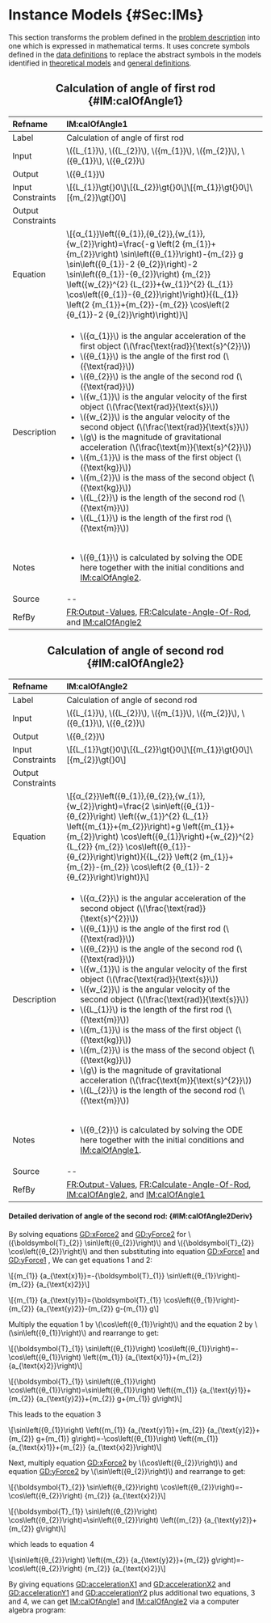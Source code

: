 # Instance Models {#Sec:IMs}

This section transforms the problem defined in the [problem description](./SecProbDesc.md#Sec:ProbDesc) into one which is expressed in mathematical terms. It uses concrete symbols defined in the [data definitions](./SecDDs.md#Sec:DDs) to replace the abstract symbols in the models identified in [theoretical models](./SecTMs.md#Sec:TMs) and [general definitions](./SecGDs.md#Sec:GDs).

<div align="center">

## Calculation of angle of first rod {#IM:calOfAngle1}

</div>

|Refname           |IM:calOfAngle1                                                                                                                                                                                                                                                                                                                                                                                                                                                                                                                                                                                                                                                                                                                                                                                                                                                                                             |
|:-----------------|:----------------------------------------------------------------------------------------------------------------------------------------------------------------------------------------------------------------------------------------------------------------------------------------------------------------------------------------------------------------------------------------------------------------------------------------------------------------------------------------------------------------------------------------------------------------------------------------------------------------------------------------------------------------------------------------------------------------------------------------------------------------------------------------------------------------------------------------------------------------------------------------------------------|
|Label             |Calculation of angle of first rod                                                                                                                                                                                                                                                                                                                                                                                                                                                                                                                                                                                                                                                                                                                                                                                                                                                                          |
|Input             |\\({L\_{1}}\\), \\({L\_{2}}\\), \\({m\_{1}}\\), \\({m\_{2}}\\), \\({θ\_{1}}\\), \\({θ\_{2}}\\)                                                                                                                                                                                                                                                                                                                                                                                                                                                                                                                                                                                                                                                                                                                                                                                                             |
|Output            |\\({θ\_{1}}\\)                                                                                                                                                                                                                                                                                                                                                                                                                                                                                                                                                                                                                                                                                                                                                                                                                                                                                             |
|Input Constraints |\\[{L\_{1}}\gt{}0\\]\\[{L\_{2}}\gt{}0\\]\\[{m\_{1}}\gt{}0\\]\\[{m\_{2}}\gt{}0\\]                                                                                                                                                                                                                                                                                                                                                                                                                                                                                                                                                                                                                                                                                                                                                                                                                           |
|Output Constraints|                                                                                                                                                                                                                                                                                                                                                                                                                                                                                                                                                                                                                                                                                                                                                                                                                                                                                                           |
|Equation          |\\[{α\_{1}}\left({θ\_{1}},{θ\_{2}},{w\_{1}},{w\_{2}}\right)=\frac{-g \left(2 {m\_{1}}+{m\_{2}}\right) \sin\left({θ\_{1}}\right)-{m\_{2}} g \sin\left({θ\_{1}}-2 {θ\_{2}}\right)-2 \sin\left({θ\_{1}}-{θ\_{2}}\right) {m\_{2}} \left({w\_{2}}^{2} {L\_{2}}+{w\_{1}}^{2} {L\_{1}} \cos\left({θ\_{1}}-{θ\_{2}}\right)\right)}{{L\_{1}} \left(2 {m\_{1}}+{m\_{2}}-{m\_{2}} \cos\left(2 {θ\_{1}}-2 {θ\_{2}}\right)\right)}\\]                                                                                                                                                                                                                                                                                                                                                                                                                                                                                   |
|Description       |<ul><li>\\({α\_{1}}\\) is the angular acceleration of the first object (\\(\frac{\text{rad}}{\text{s}^{2}}\\))</li><li>\\({θ\_{1}}\\) is the angle of the first rod (\\({\text{rad}}\\))</li><li>\\({θ\_{2}}\\) is the angle of the second rod (\\({\text{rad}}\\))</li><li>\\({w\_{1}}\\) is the angular velocity of the first object (\\(\frac{\text{rad}}{\text{s}}\\))</li><li>\\({w\_{2}}\\) is the angular velocity of the second object (\\(\frac{\text{rad}}{\text{s}}\\))</li><li>\\(g\\) is the magnitude of gravitational acceleration (\\(\frac{\text{m}}{\text{s}^{2}}\\))</li><li>\\({m\_{1}}\\) is the mass of the first object (\\({\text{kg}}\\))</li><li>\\({m\_{2}}\\) is the mass of the second object (\\({\text{kg}}\\))</li><li>\\({L\_{2}}\\) is the length of the second rod (\\({\text{m}}\\))</li><li>\\({L\_{1}}\\) is the length of the first rod (\\({\text{m}}\\))</li></ul>|
|Notes             |<ul><li>\\({θ\_{1}}\\) is calculated by solving the ODE here together with the initial conditions and [IM:calOfAngle2](./SecIMs.md#IM:calOfAngle2).</li></ul>                                                                                                                                                                                                                                                                                                                                                                                                                                                                                                                                                                                                                                                                                                                                              |
|Source            |--                                                                                                                                                                                                                                                                                                                                                                                                                                                                                                                                                                                                                                                                                                                                                                                                                                                                                                         |
|RefBy             |[FR:Output-Values](./SecFRs.md#outputValues), [FR:Calculate-Angle-Of-Rod](./SecFRs.md#calcAng), and [IM:calOfAngle2](./SecIMs.md#IM:calOfAngle2)                                                                                                                                                                                                                                                                                                                                                                                                                                                                                                                                                                                                                                                                                                                                                           |

<div align="center">

## Calculation of angle of second rod {#IM:calOfAngle2}

</div>

|Refname           |IM:calOfAngle2                                                                                                                                                                                                                                                                                                                                                                                                                                                                                                                                                                                                                                                                                                                                                                                                                                                                                              |
|:-----------------|:-----------------------------------------------------------------------------------------------------------------------------------------------------------------------------------------------------------------------------------------------------------------------------------------------------------------------------------------------------------------------------------------------------------------------------------------------------------------------------------------------------------------------------------------------------------------------------------------------------------------------------------------------------------------------------------------------------------------------------------------------------------------------------------------------------------------------------------------------------------------------------------------------------------|
|Label             |Calculation of angle of second rod                                                                                                                                                                                                                                                                                                                                                                                                                                                                                                                                                                                                                                                                                                                                                                                                                                                                          |
|Input             |\\({L\_{1}}\\), \\({L\_{2}}\\), \\({m\_{1}}\\), \\({m\_{2}}\\), \\({θ\_{1}}\\), \\({θ\_{2}}\\)                                                                                                                                                                                                                                                                                                                                                                                                                                                                                                                                                                                                                                                                                                                                                                                                              |
|Output            |\\({θ\_{2}}\\)                                                                                                                                                                                                                                                                                                                                                                                                                                                                                                                                                                                                                                                                                                                                                                                                                                                                                              |
|Input Constraints |\\[{L\_{1}}\gt{}0\\]\\[{L\_{2}}\gt{}0\\]\\[{m\_{1}}\gt{}0\\]\\[{m\_{2}}\gt{}0\\]                                                                                                                                                                                                                                                                                                                                                                                                                                                                                                                                                                                                                                                                                                                                                                                                                            |
|Output Constraints|                                                                                                                                                                                                                                                                                                                                                                                                                                                                                                                                                                                                                                                                                                                                                                                                                                                                                                            |
|Equation          |\\[{α\_{2}}\left({θ\_{1}},{θ\_{2}},{w\_{1}},{w\_{2}}\right)=\frac{2 \sin\left({θ\_{1}}-{θ\_{2}}\right) \left({w\_{1}}^{2} {L\_{1}} \left({m\_{1}}+{m\_{2}}\right)+g \left({m\_{1}}+{m\_{2}}\right) \cos\left({θ\_{1}}\right)+{w\_{2}}^{2} {L\_{2}} {m\_{2}} \cos\left({θ\_{1}}-{θ\_{2}}\right)\right)}{{L\_{2}} \left(2 {m\_{1}}+{m\_{2}}-{m\_{2}} \cos\left(2 {θ\_{1}}-2 {θ\_{2}}\right)\right)}\\]                                                                                                                                                                                                                                                                                                                                                                                                                                                                                                        |
|Description       |<ul><li>\\({α\_{2}}\\) is the angular acceleration of the second object (\\(\frac{\text{rad}}{\text{s}^{2}}\\))</li><li>\\({θ\_{1}}\\) is the angle of the first rod (\\({\text{rad}}\\))</li><li>\\({θ\_{2}}\\) is the angle of the second rod (\\({\text{rad}}\\))</li><li>\\({w\_{1}}\\) is the angular velocity of the first object (\\(\frac{\text{rad}}{\text{s}}\\))</li><li>\\({w\_{2}}\\) is the angular velocity of the second object (\\(\frac{\text{rad}}{\text{s}}\\))</li><li>\\({L\_{1}}\\) is the length of the first rod (\\({\text{m}}\\))</li><li>\\({m\_{1}}\\) is the mass of the first object (\\({\text{kg}}\\))</li><li>\\({m\_{2}}\\) is the mass of the second object (\\({\text{kg}}\\))</li><li>\\(g\\) is the magnitude of gravitational acceleration (\\(\frac{\text{m}}{\text{s}^{2}}\\))</li><li>\\({L\_{2}}\\) is the length of the second rod (\\({\text{m}}\\))</li></ul>|
|Notes             |<ul><li>\\({θ\_{2}}\\) is calculated by solving the ODE here together with the initial conditions and [IM:calOfAngle1](./SecIMs.md#IM:calOfAngle1).</li></ul>                                                                                                                                                                                                                                                                                                                                                                                                                                                                                                                                                                                                                                                                                                                                               |
|Source            |--                                                                                                                                                                                                                                                                                                                                                                                                                                                                                                                                                                                                                                                                                                                                                                                                                                                                                                          |
|RefBy             |[FR:Output-Values](./SecFRs.md#outputValues), [FR:Calculate-Angle-Of-Rod](./SecFRs.md#calcAng), [IM:calOfAngle2](./SecIMs.md#IM:calOfAngle2), and [IM:calOfAngle1](./SecIMs.md#IM:calOfAngle1)                                                                                                                                                                                                                                                                                                                                                                                                                                                                                                                                                                                                                                                                                                              |

#### Detailed derivation of angle of the second rod: {#IM:calOfAngle2Deriv}

By solving equations [GD:xForce2](./SecGDs.md#GD:xForce2) and [GD:yForce2](./SecGDs.md#GD:yForce2) for \\({\boldsymbol{T}\_{2}} \sin\left({θ\_{2}}\right)\\) and \\({\boldsymbol{T}\_{2}} \cos\left({θ\_{2}}\right)\\) and then substituting into equation [GD:xForce1](./SecGDs.md#GD:xForce1) and [GD:yForce1](./SecGDs.md#GD:yForce1) , We can get equations 1 and 2:

\\[{m\_{1}} {a\_{\text{x}1}}=-{\boldsymbol{T}\_{1}} \sin\left({θ\_{1}}\right)-{m\_{2}} {a\_{\text{x}2}}\\]



\\[{m\_{1}} {a\_{\text{y}1}}={\boldsymbol{T}\_{1}} \cos\left({θ\_{1}}\right)-{m\_{2}} {a\_{\text{y}2}}-{m\_{2}} g-{m\_{1}} g\\]

Multiply the equation 1 by \\(\cos\left({θ\_{1}}\right)\\) and the equation 2 by \\(\sin\left({θ\_{1}}\right)\\) and rearrange to get:

\\[{\boldsymbol{T}\_{1}} \sin\left({θ\_{1}}\right) \cos\left({θ\_{1}}\right)=-\cos\left({θ\_{1}}\right) \left({m\_{1}} {a\_{\text{x}1}}+{m\_{2}} {a\_{\text{x}2}}\right)\\]



\\[{\boldsymbol{T}\_{1}} \sin\left({θ\_{1}}\right) \cos\left({θ\_{1}}\right)=\sin\left({θ\_{1}}\right) \left({m\_{1}} {a\_{\text{y}1}}+{m\_{2}} {a\_{\text{y}2}}+{m\_{2}} g+{m\_{1}} g\right)\\]

This leads to the equation 3

\\[\sin\left({θ\_{1}}\right) \left({m\_{1}} {a\_{\text{y}1}}+{m\_{2}} {a\_{\text{y}2}}+{m\_{2}} g+{m\_{1}} g\right)=-\cos\left({θ\_{1}}\right) \left({m\_{1}} {a\_{\text{x}1}}+{m\_{2}} {a\_{\text{x}2}}\right)\\]

Next, multiply equation [GD:xForce2](./SecGDs.md#GD:xForce2) by \\(\cos\left({θ\_{2}}\right)\\) and equation [GD:yForce2](./SecGDs.md#GD:yForce2) by \\(\sin\left({θ\_{2}}\right)\\) and rearrange to get:

\\[{\boldsymbol{T}\_{2}} \sin\left({θ\_{2}}\right) \cos\left({θ\_{2}}\right)=-\cos\left({θ\_{2}}\right) {m\_{2}} {a\_{\text{x}2}}\\]



\\[{\boldsymbol{T}\_{1}} \sin\left({θ\_{2}}\right) \cos\left({θ\_{2}}\right)=\sin\left({θ\_{2}}\right) \left({m\_{2}} {a\_{\text{y}2}}+{m\_{2}} g\right)\\]

which leads to equation 4

\\[\sin\left({θ\_{2}}\right) \left({m\_{2}} {a\_{\text{y}2}}+{m\_{2}} g\right)=-\cos\left({θ\_{2}}\right) {m\_{2}} {a\_{\text{x}2}}\\]

By giving equations [GD:accelerationX1](./SecGDs.md#GD:accelerationX1) and [GD:accelerationX2](./SecGDs.md#GD:accelerationX2) and [GD:accelerationY1](./SecGDs.md#GD:accelerationY1) and [GD:accelerationY2](./SecGDs.md#GD:accelerationY2) plus additional two equations, 3 and 4, we can get [IM:calOfAngle1](./SecIMs.md#IM:calOfAngle1) and [IM:calOfAngle2](./SecIMs.md#IM:calOfAngle2) via a computer algebra program:

